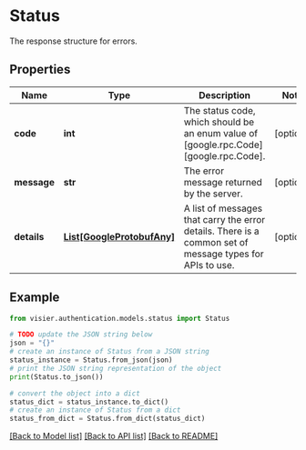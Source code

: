 # Status

The response structure for errors.

## Properties

Name | Type | Description | Notes
------------ | ------------- | ------------- | -------------
**code** | **int** | The status code, which should be an enum value of [google.rpc.Code][google.rpc.Code]. | [optional] 
**message** | **str** | The error message returned by the server. | [optional] 
**details** | [**List[GoogleProtobufAny]**](GoogleProtobufAny.md) | A list of messages that carry the error details.  There is a common set of message types for APIs to use. | [optional] 

## Example

```python
from visier.authentication.models.status import Status

# TODO update the JSON string below
json = "{}"
# create an instance of Status from a JSON string
status_instance = Status.from_json(json)
# print the JSON string representation of the object
print(Status.to_json())

# convert the object into a dict
status_dict = status_instance.to_dict()
# create an instance of Status from a dict
status_from_dict = Status.from_dict(status_dict)
```
[[Back to Model list]](../README.md#documentation-for-models) [[Back to API list]](../README.md#documentation-for-api-endpoints) [[Back to README]](../README.md)


